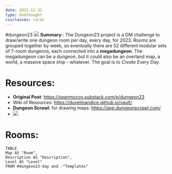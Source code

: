 ```yaml
---
date: 2022-12-31
type: dndthought
cssclasses: cards
---
```

#dungeon23 
![](Dungeon23%20Logo%20-%20Horizontal%20(Large)%20-%20Non-Photo%20Blue.png)
**Summary**:: The Dungeon23 project is a DM challenge to draw/write one dungeon room per day, every day, for 2023. Rooms are grouped together by week, so eventually there are 52 different modular sets of 7-room dungeons, each connected into a **megadungeon**. The megadungeon can be a *dungeon*, but it could also be an overland map, a world, a massive space ship - whatever. The goal is to *Create Every Day*.

# Resources:
* **Original Post**: https://seanmccoy.substack.com/p/dungeon23 
* Wiki of Resources: https://duvelmandice.github.io/vault/
* **Dungeon Scrawl**: for drawing maps: https://app.dungeonscrawl.com/
* ![](2020-legend-1200dpi.png)

# Rooms:
```dataview
TABLE 
Map AS "Room",
Description AS "Description",
Level AS "Level"
FROM #dungeon23-day and -"Templates"
```

